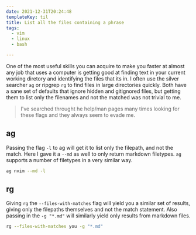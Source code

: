 ```yaml
---
date: 2021-12-31T20:24:48
templateKey: til
title: List all the files containing a phrase
tags:
  - vim
  - linux
  - bash

---
```


One of the most useful skills you can acquire to make you faster at
almost any job that uses a computer is getting good at finding text in
your current working diretory and identifying the files that its in.  I
often use the silver searcher `ag` or ripgrep `rg` to find files in
large directories quickly.  Both have a sane set of defaults that ignore
hidden and gitignored files, but getting them to list only the filenames
and not the matched was not trivial to me.

> I've searched throught he help/man pages many times looking for these
> flags and they always seem to evade me.

## ag

Passing the flag `-l` to ag will get it to list only the filepath, and
not the match. Here I gave it a `--md` as well to only return markdown
filetypes.  `ag` supports a number of filetypes in a very similar way.

``` bash
ag nvim --md -l
```

## rg

Giving `rg` the `--files-with-matches` flag will yield you a similar set
of results, giving only the filepaths themselves and not the match
statement.  Also passing in the `-g "*.md"` will similarly yield only
results from markdown files.

``` bash
rg --files-with-matches you -g "*.md"
```
